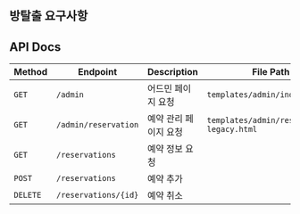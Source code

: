 ## 방탈출 요구사항

## API Docs

| Method   | Endpoint             | Description  | File Path                                 |
|----------|----------------------|--------------|-------------------------------------------| 
| `GET`    | `/admin`             | 어드민 페이지 요청   | `templates/admin/index.html`              |
| `GET`    | `/admin/reservation` | 예약 관리 페이지 요청 | `templates/admin/reservation-legacy.html` |
| `GET`    | `/reservations`      | 예약 정보 요청     |                                           |
| `POST`   | `/reservations`      | 예약 추가        |                                           |
| `DELETE` | `/reservations/{id}` | 예약 취소        |                                           |
